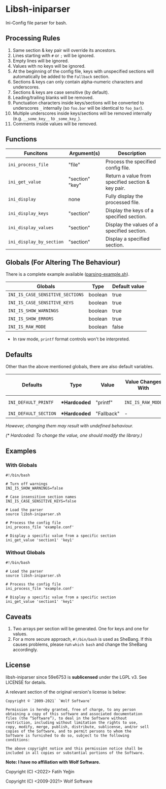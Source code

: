 # Libsh-iniparser

Ini-Config file parser for bash.

## Processing Rules

1. Same section & key pair will override its ancestors.
2. Lines starting with `#` or `;` will be ignored.
3. Empty lines will be ignored.
4. Values with no keys will be ignored.
5. At the beginning of the config file, keys with unspecified sections will automatically be added to the `Fallback` section.
6. Sections & keys can only contain alpha-numeric characters and underscores.
7. Sections & keys are case sensitive (by default).
8. Leading/trailing blanks will be removed.
9. Punctuation characters inside keys/sections will be converted to underscores `_` internally (so `foo.bar` will be identical to `foo_bar`).
10. Multiple underscores inside keys/sections will be removed internally (e.g. `__some_key__` to `_some_key_`).
11. Comments inside values will be removed.

## Functions

|Funcitons               |Argument(s)    |Description                                      |
|---                     |---            |---                                              |
|`ini_process_file`      |"file"         |Process the specified config file.               |
|`ini_get_value`         |"section" "key"|Return a value from specified section & key pair.|
|`ini_display`           |none           |Fully display the processed file.                |
|`ini_display_keys`      |"section"      |Display the keys of a specified section.         |
|`ini_display_values`    |"section"      |Display the values of a specified section.       |
|`ini_display_by_section`|"section"      |Display a specified section.                     |

## Globals (For Altering The Behaviour)

There is a complete example available ([parsing-example.sh](demo/parsing-example.sh)).

|Globals                         |Type   |Default value|
|---                             |---    |---          |
|`INI_IS_CASE_SENSITIVE_SECTIONS`|boolean|true         |
|`INI_IS_CASE_SENSITIVE_KEYS`    |boolean|true         |
|`INI_IS_SHOW_WARNINGS`          |boolean|true         |
|`INI_IS_SHOW_ERRORS`            |boolean|true         |
|`INI_IS_RAW_MODE`               |boolean|false        |
  
* In raw mode, `printf` format controls won't be interpreted.

## Defaults

Other than the above mentioned globals, there are also default variables.

|Defaults             |Type     |Value     |Value Changes With|Value Changes to|
|---                  |---      |---       |---               |---             |
|`INI_DEFAULT_PRINTF` |**\*Hardcoded**|"printf"  |`INI_IS_RAW_MODE` |"printf %s"     |
|`INI_DEFAULT_SECTION`|**\*Hardcoded**|"Fallback"|-                 |-               |
  
*However, changing them may result with undefined behaviour.*
  
*(\* Hardcoded: To change the value, one should modify the library.)*

## Examples

### With Globals

```shell
#!/bin/bash

# Turn off warnings
INI_IS_SHOW_WARNINGS=false

# Case insensitive section names
INI_IS_CASE_SENSITIVE_KEYS=false

# Load the parser
source libsh-iniparser.sh

# Process the config file
ini_process_file 'example.conf'

# Display a specific value from a specific section
ini_get_value 'section1' 'key1'
```

### Without Globals

```shell
#!/bin/bash

# Load the parser
source libsh-iniparser.sh

# Process the config file
ini_process_file 'example.conf'

# Display a specific value from a specific section
ini_get_value 'section1' 'key1'
```

## Caveats

1. Two arrays per section will be generated. One for keys and one for values.
2. For a more secure approach, `#!/bin/bash` is used as SheBang. If this causes problems, please run `which bash` and change the SheBang accordingly.

## License

libsh-iniparser since 59e6753 is **sublicensed** under the LGPL v3. See LICENSE for details.
  
A relevant section of the original version's license is below:
```
Copyright © `2009-2021` `Wolf Software`

Permission is hereby granted, free of charge, to any person
obtaining a copy of this software and associated documentation
files (the “Software”), to deal in the Software without
restriction, including without limitation the rights to use,
copy, modify, merge, publish, distribute, sublicense, and/or sell
copies of the Software, and to permit persons to whom the
Software is furnished to do so, subject to the following
conditions:

The above copyright notice and this permission notice shall be
included in all copies or substantial portions of the Software.
```
  
**Note: I have no affiliation with Wolf Software.**
  
Copyright (C) <2022> Fatih Yeğin
  
Copyright (C) <2009-2021> Wolf Software
